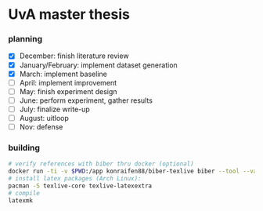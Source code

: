 # UvA master thesis

### planning 

- [x] December: finish literature review
- [x] January/February: implement dataset generation
- [x] March: implement baseline
- [ ] April: implement improvement
- [ ] May: finish experiment design
- [ ] June: perform experiment, gather results
- [ ] July: finalize write-up
- [ ] August: uitloop
- [ ] Nov: defense

### building

```bash
# verify references with biber thru docker (optional)
docker run -ti -v $PWD:/app konraifen88/biber-texlive biber --tool --validate-datamodel /app/references.bib
# install latex packages (Arch Linux):
pacman -S texlive-core texlive-latexextra
# compile
latexmk
```
